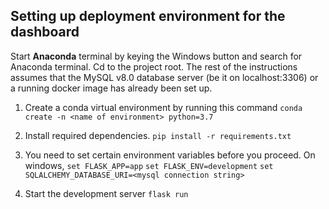 ## Setting up deployment environment for the dashboard

Start **Anaconda** terminal by keying the Windows button and search for Anaconda terminal. Cd to the project root. The rest of the instructions assumes that the MySQL v8.0 database server (be it on localhost:3306) or a running docker image has already been set up.

1. Create a conda virtual environment by running this command
   `conda create -n <name of environment> python=3.7`

1. Install required dependencies.
   `pip install -r requirements.txt`

1. You need to set certain environment variables before you proceed. On windows,
   `set FLASK_APP=app`
   `set FLASK_ENV=development`
   `set SQLALCHEMY_DATABASE_URI=<mysql connection string>`

1. Start the development server
   `flask run`

